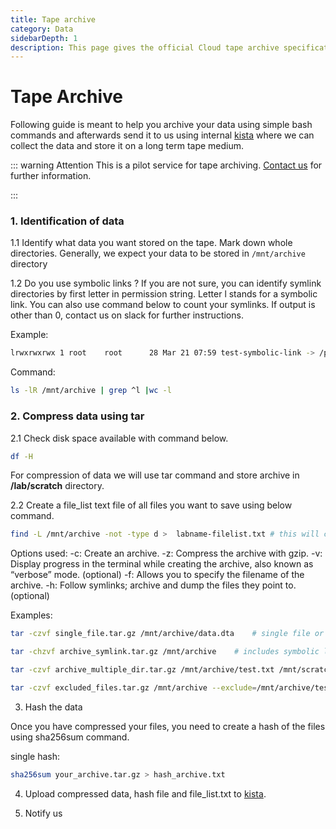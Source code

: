 ```yaml
---
title: Tape archive
category: Data
sidebarDepth: 1
description: This page gives the official Cloud tape archive specification.
---
```


# Tape Archive

Following guide is meant to help you archive your data using simple bash commands and afterwards send it to us using internal [kista](/administer-science/service-desk/lab-orders/#internal-kista) where we can collect the data and store it on a long term tape medium.

::: warning Attention
This is a pilot service for tape archiving. [Contact us](https://docs.hdc.ntnu.no/about/contact/) for further information.

:::

### 1. Identification of data

1.1 Identify what data you want stored on the tape. Mark down whole directories. Generally, we expect your data to be stored in `/mnt/archive` directory

1.2 Do you use symbolic links ? If you are not sure, you can identify symlink directories by first letter in permission string. Letter l stands for a symbolic link. You can also use command below to count your symlinks. If output is other than 0, contact us on slack for further instructions.

Example:

```bash
lrwxrwxrwx 1 root    root      28 Mar 21 07:59 test-symbolic-link -> /path/of/symbolic-link/
```

Command:

```bash
ls -lR /mnt/archive | grep ^l |wc -l
```

### 2. Compress data using tar

2.1 Check disk space available with command below.

```bash
df -H
```

For compression of data we will use tar command and store archive in **/lab/scratch** directory.

2.2 Create a file_list text file of all files you want to save using below command.

```bash
find -L /mnt/archive -not -type d >  labname-filelist.txt # this will check /mnt/archive directory and list all files.
```

Options used:
-c: Create an archive.
-z: Compress the archive with gzip.
-v: Display progress in the terminal while creating the archive, also known as “verbose” mode. (optional)
-f: Allows you to specify the filename of the archive.
-h: Follow symlinks; archive and dump the files they point to. (optional)

Examples:

```bash
tar -czvf single_file.tar.gz /mnt/archive/data.dta    # single file or directory
```

```bash
tar -chzvf archive_symlink.tar.gz /mnt/archive    # includes symbolic links
```

```bash
tar -czvf archive_multiple_dir.tar.gz /mnt/archive/test.txt /mnt/scratch/data.dta  # compress multiple directories
```

```bash
tar -czvf excluded_files.tar.gz /mnt/archive --exclude=/mnt/archive/test/data.txt --exclude=/mnt/archive/test1/data1.txt # excludes specified directories
```

3. Hash the data

Once you have compressed your files, you need to create a hash of the files using sha256sum command.

single hash:

```bash
sha256sum your_archive.tar.gz > hash_archive.txt
```

4. Upload compressed data, hash file and file_list.txt to [kista](/administer-science/service-desk/lab-orders/#internal-kista).

5. Notify us
